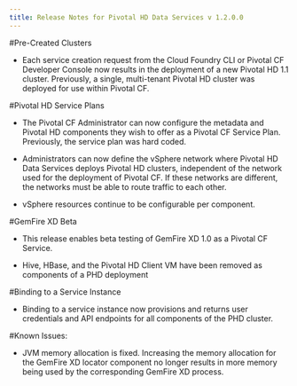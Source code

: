 ```yaml
---
title: Release Notes for Pivotal HD Data Services v 1.2.0.0
---
```

#Pre-Created Clusters

* Each service creation request from the Cloud Foundry CLI or Pivotal CF Developer Console now results in the deployment of a new Pivotal HD 1.1 cluster. Previously, a single, multi-tenant Pivotal HD cluster was deployed for use within Pivotal CF. 

#Pivotal HD Service Plans

* The Pivotal CF Administrator can now configure the metadata and Pivotal HD components they wish to offer as a Pivotal CF Service Plan. Previously, the service plan was hard coded.

* Administrators can now define the vSphere network where Pivotal HD Data Services deploys Pivotal HD clusters, independent of the network used for the deployment of Pivotal CF. If these networks are different, the networks must be able to route traffic to each other.

* vSphere resources continue to be configurable per component.

#GemFire XD Beta

* This release enables beta testing of GemFire XD 1.0 as a Pivotal CF Service.

* Hive, HBase, and the Pivotal HD Client VM have been removed as components of a PHD deployment

#Binding to a Service Instance

* Binding to a service instance now provisions and returns user credentials and API endpoints for all components of the PHD cluster.

#Known Issues:

* JVM memory allocation is fixed. Increasing the memory allocation for the GemFire XD locator component no longer results in more memory being used by the corresponding GemFire XD process.
